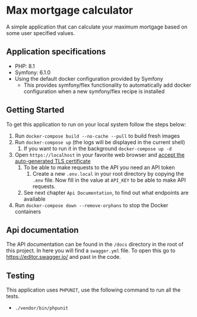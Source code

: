 # Max mortgage calculator

A simple application that can calculate your maximum mortgage based on some user specified values.

## Application specifications

- PHP: 8.1
- Symfony: 6.1.0
- Using the default docker configuration provided by Symfony
  - This provides symfony/flex functionality to automatically add docker configuration when a new symfony/flex recipe is installed

## Getting Started
To get this application to run on your local system follow the steps below:

1. Run `docker-compose build --no-cache --pull` to build fresh images
2. Run `docker-compose up` (the logs will be displayed in the current shell)
   1. If you want to run it in the background `docker-compose up -d`
3. Open `https://localhost` in your favorite web browser and [accept the auto-generated TLS certificate](https://stackoverflow.com/a/15076602/1352334)
   1. To be able to make requests to the API you need an API token
      1. Create a new `.env.local` in your root directory by copying the `.env` file. Now fill in the value at `API_KEY` to be able to make API requests.
   2. See next chapter `Api Documentation`, to find out what endpoints are available
4. Run `docker-compose down --remove-orphans` to stop the Docker containers

## Api documentation
The API documentation can be found in the `/docs` directory in the root of this project. In here you will find a `swagger.yml` file. To open this go to https://editor.swagger.io/ and past in the code.

## Testing
This application uses `PHPUNIT`, use the following command to run all the tests.

- `./vendor/bin/phpunit`
